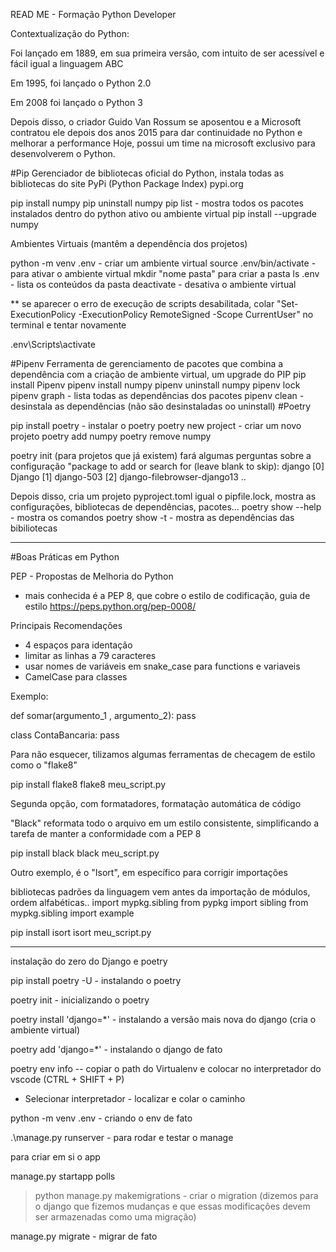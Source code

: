 READ ME - Formação Python Developer

Contextualização do Python:

Foi lançado em 1889, em sua primeira versão, com intuito de ser acessível e fácil igual a linguagem ABC

Em 1995, foi lançado o Python 2.0

Em 2008 foi lançado o Python 3

Depois disso, o criador Guido Van Rossum se aposentou e a Microsoft contratou ele depois dos anos 2015 para dar continuidade no Python e melhorar a performance
Hoje, possui um time na microsoft exclusivo para desenvolverem o Python.

#Pip 
Gerenciador de bibliotecas oficial do Python, instala todas as bibliotecas do site PyPi (Python Package Index) pypi.org

pip install numpy
pip uninstall numpy
pip list - mostra todos os pacotes instalados dentro do python ativo ou ambiente virtual
pip install --upgrade numpy

Ambientes Virtuais (mantêm a dependência dos projetos)

python -m venv .env - criar um ambiente virtual
source .env/bin/activate - para ativar o ambiente virtual
mkdir "nome pasta" para criar a pasta
ls .env - lista os conteúdos da pasta
deactivate - desativa o ambiente virtual

** se aparecer o erro de execução de scripts desabilitada, colar "Set-ExecutionPolicy -ExecutionPolicy RemoteSigned -Scope CurrentUser" no terminal e tentar novamente

.env\Scripts\activate

#Pipenv
Ferramenta de gerenciamento de pacotes que combina a dependência com a criação de ambiente virtual, um upgrade do PIP
pip install Pipenv
pipenv install numpy
pipenv uninstall numpy
pipenv lock
pipenv graph - lista todas as dependências dos pacotes
pipenv clean - desinstala as dependências (não são desinstaladas oo uninstall)
#Poetry

pip install poetry - instalar o poetry
poetry new project - criar um novo projeto
poetry add numpy
poetry remove numpy


poetry init (para projetos que já existem)
fará algumas perguntas sobre a configuração
"package to add or search for (leave blank to skip): django
[0] Django
[1] django-503
[2] django-filebrowser-django13
..

Depois disso, cria um projeto pyproject.toml igual o pipfile.lock, mostra as configurações, bibliotecas de dependências, pacotes...
poetry show --help - mostra os comandos
poetry show -t - mostra as dependências das bibiliotecas



--------
#Boas Práticas em Python

PEP - Propostas de Melhoria do Python
- mais conhecida é a PEP 8, que cobre o estilo de codificação, guia de estilo
https://peps.python.org/pep-0008/


Principais Recomendações

- 4 espaços para identação
- limitar as linhas a 79 caracteres
- usar nomes de variáveis em snake_case para functions e variaveis
- CamelCase para classes

Exemplo:

def somar(argumento_1 , argumento_2):
    pass

class ContaBancaria:
    pass

Para não esquecer, tilizamos algumas ferramentas de checagem de estilo como o "flake8"

pip install flake8
flake8 meu_script.py

Segunda opção, com formatadores, formatação automática de código

"Black" reformata todo o arquivo em um estilo consistente, simplificando a tarefa de manter a conformidade com a PEP 8

pip install black
black meu_script.py

Outro exemplo, é o "Isort", em específico para corrigir importações

bibliotecas padrões da linguagem vem antes da importação de módulos, ordem alfabéticas..
import mypkg.sibling
from pypkg import sibling
from mypkg.sibling import example

pip install isort
isort meu_script.py

------------------------------------------------

instalação do zero do Django e poetry

pip install poetry -U  - instalando o poetry

poetry init - inicializando o poetry

poetry install 'django=*' - instalando a versão mais nova do django (cria o ambiente virtual)

poetry add 'django=*'  - instalando o django de fato

poetry env info -- copiar o path do Virtualenv e colocar no interpretador do vscode (CTRL + SHIFT + P)
- Selecionar interpretador - localizar e colar o caminho

python -m venv .env - criando o env de fato


.\manage.py runserver - para rodar e testar o manage

para criar em si o app



manage.py startapp polls

>python manage.py makemigrations - criar o migration (dizemos para o django que fizemos mudanças e que essas modificações devem ser armazenadas como uma migração)

manage.py migrate - migrar de fato


